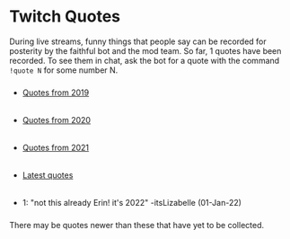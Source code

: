 # Twitch Quotes

<!-- This file is generated by deviquotes.py from the MegaClip project, and
should not be edited manually. -->
<style>img {display: inline-block;} li {line-height: 35px;}</style>

During live streams, funny things that people say can be recorded for posterity
by the faithful bot and the mod team. So far, 1 quotes have been recorded. To
see them in chat, ask the bot for a quote with the command `!quote N` for some
number N.

* [Quotes from 2019](quotes2019)
* [Quotes from 2020](quotes2020)
* [Quotes from 2021](quotes2021)
* [Latest quotes](quotes)

* 1: "not this already Erin! it's 2022" -itsLizabelle (01-Jan-22)

There may be quotes newer than these that have yet to be collected.

